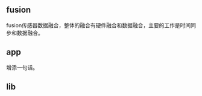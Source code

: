 <a name="fusion_module" />

## fusion
fusion传感器数据融合，整体的融合有硬件融合和数据融合，主要的工作是时间同步和数据融合。

## app
增添一句话。
## lib
